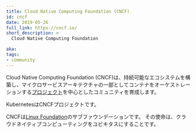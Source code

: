 ```yaml
---
title: Cloud Native Computing Foundation (CNCF)
id: cncf
date: 2019-05-26
full_link: https://cncf.io/
short_description: >
  Cloud Native Computing Foundation

aka:
tags:
- community
---
```

 Cloud Native Computing Foundation (CNCF)は、持続可能なエコシステムを構築し、マイクロサービスアーキテクチャの一部としてコンテナをオーケストレーションする[プロジェクト](https://www.cncf.io/projects/)を中心としたコミュニティを育成します。

KubernetesはCNCFプロジェクトです。

<!--more-->

CNCFは[Linux Foundation](https://www.linuxfoundation.org/)のサブファウンデーションです。
その使命は、クラウドネイティブコンピューティングをユビキタスにすることです。


